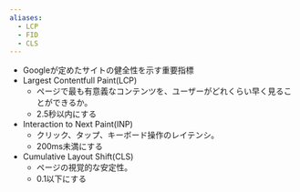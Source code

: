 ```yaml
---
aliases:
  - LCP
  - FID
  - CLS
---
```

- Googleが定めたサイトの健全性を示す重要指標
- Largest Contentfull Paint(LCP)
	- ページで最も有意義なコンテンツを、ユーザーがどれくらい早く見ることができるか。
	- 2.5秒以内にする
- Interaction to Next Paint(INP)
	- クリック、タップ、キーボード操作のレイテンシ。
	- 200ms未満にする
- Cumulative Layout Shift(CLS)
	- ページの視覚的な安定性。
	- 0.1以下にする